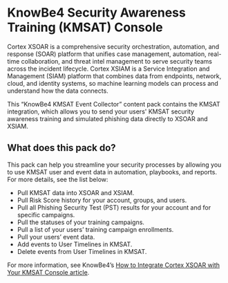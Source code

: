 # KnowBe4 Security Awareness Training (KMSAT) Console

Cortex XSOAR is a comprehensive security orchestration, automation, and response (SOAR) platform that unifies case management, automation, real-time collaboration, and threat intel management to serve security teams across the incident lifecycle. Cortex XSIAM is a Service Integration and Management (SIAM) platform that combines data from endpoints, network, cloud, and identity systems, so machine learning models can process and understand how the data connects.

This “KnowBe4 KMSAT Event Collector” content pack contains the KMSAT integration, which allows you to send your users' KMSAT security awareness training and simulated phishing data directly to XSOAR and XSIAM. 

## What does this pack do?

This pack can help you streamline your security processes by allowing you to use KMSAT user and event data in automation, playbooks, and reports. For more details, see the list below:

- Pull KMSAT data into XSOAR and XSIAM. 
- Pull Risk Score history for your account, groups, and users.
- Pull all Phishing Security Test (PST) results for your account and for specific campaigns.
- Pull the statuses of your training campaigns.
- Pull a list of your users’ training campaign enrollments.
- Pull your users’ event data.
- Add events to User Timelines in KMSAT.
- Delete events from User Timelines in KMSAT.

For more information, see KnowBe4’s [How to Integrate Cortex XSOAR with Your KMSAT Console article](https://support.knowbe4.com/hc/en-us/articles/13654988560275).
